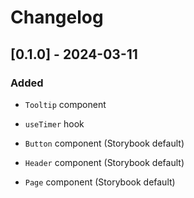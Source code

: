 # Changelog

## [0.1.0] - 2024-03-11

### Added

-   `Tooltip` component
-   `useTimer` hook

-   `Button` component (Storybook default)
-   `Header` component (Storybook default)
-   `Page` component (Storybook default)
